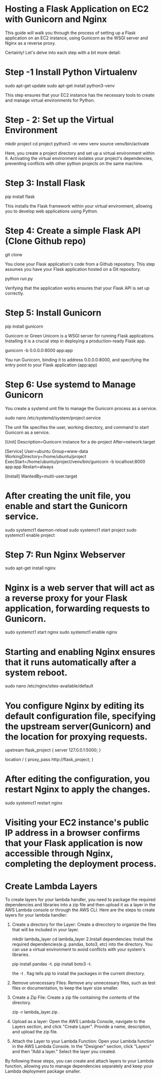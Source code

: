 # Hosting a Flask Application on EC2 with Gunicorn and Nginx

This guide will walk you through the process of setting up a Flask application on an EC2 instance, using Gunicorn as the WSGI server and Nginx as a reverse proxy.

Certainly! Let's delve into each step with a bit more detail:

# Step -1 Install Python Virtualenv

 sudo apt-get update
 sudo apt-get install python3-venv

This step ensures that your EC2 instance has the necessary tools to create and manage virtual environments for Python.

# Step - 2: Set up the Virtual Environment

  mkdir project
  cd project
  python3 -m venv venv
  source venv/bin/activate

Here, you create a project directory and set up a virtual environment within it. Activating the virtual environment isolates your project's dependencies, preventing conflicts with other python projects on the same machine.

# Step 3: Install Flask

  pip install flask

This installs the Flask framework within your virtual environment, allowing you to develop web applications using Python.

# Step 4: Create a simple Flask API (Clone Github repo)

  git clone <link>

You clone your Flask application's code from a Github repository. This step assumes you have your Flask application hosted on a Git repository.

  python run.py
  
Verifying that the application works ensures that your Flask API is set up correctly.

# Step 5: Install Gunicorn

  pip install gunicorn

Gunicorn or Green Unicorn is a WSGI server for running Flask applications. Installing it is a crucial step in deploying a production-ready Flask app.

   gunicorn -b 0.0.0.0:8000 app:app

You run Gunicorn, binding it to address 0.0.0.0:8000, and specifying the entry point to your Flask application (app:app)

# Step 6: Use systemd to Manage Gunicorn

  You create a systemd unit file to manage the Gunicorn process as a service.

  sudo nano /etc/systemd/system/project.service

The unit file specifies the user, working directory, and command to start Gunicorn as a service.

  [Unit]
  Description=Gunicorn instance for a de-project
  After=network.target

  [Service]
  User=ubuntu
  Group=www-data
  WorkingDirectory=/home/ubuntu/project
  ExecStart=/home/ubuntu/project/venv/bin/gunicorn -b localhost:8000 app:app
  Restart=always

  [Install]
  WantedBy=multi-user.target

# After creating the unit file, you enable and start the Gunicorn service.

  sudo systemct1 daemon-reload
  sudo systemct1 start project
  sudo systemct1 enable project

# Step 7: Run Nginx Webserver

  sudo apt-get install nginx

# Nginx is a web server that will act as a reverse proxy for your Flask application, forwarding requests to Gunicorn.

  sudo systemct1 start nginx
  sudo systemct1 enable nginx

# Starting and enabling Nginx ensures that it runs automatically after a system reboot.

  sudo nano /etc/nginx/sites-available/default

# You configure Nginx by editing its default configuration file, specifying the upstream server(Gunicorn) and the location for proxying requests.

  upstream flask_project {
      server 127.0.0.1:5000;
  }

  location  / {
      proxy_pass http://flask_project;
  }

# After editing the configuration, you restart Nginx to apply the changes.

  sudo systemct1 restart nginx

# Visiting your EC2 instance's public IP address in a browser confirms that your Flask application is now accessible through Nginx, completing the deployment process.

# Create   Lambda Layers

 To create layers for your lambda handler, you need to package the required dependencies and libraries into a zip file and then upload it as a layer in the AWS Lambda 
  console or through the AWS CLI. Here are the steps to create layers for your lambda handler:
   1. Create a directory for the Layer: Create a direcctory to organize the files that will be included in your layer.

      mkdir lambda_layer
      cd lambda_layer
   2.Install dependencies: Install the required dependencies(e.g. pandas, boto3, etc) into the directory.  You can use a virtual environment to avoid conflicts with your 
      system's libraries.

      pip install pandas -t.
      pip install boto3 -t.

      the -t . flag tells pip to install the packages in the current directory.

  3. Remove unnecessary Files: Remove any unnecessary files, such as test files or documentation, to keep the layer size smaller.

  4. Create a Zip File: Create a zip file containing the contents of the directory.

      zip -r lambda_layer.zip .

  5. Upload as a layer: Open the AWS Lambda Console, navigate to the Layers section, and click "Create Layer".
       Provide a name, description, and upload the zip file.

  6. Attach the Layer to your Lambda Function: Open your Lambda function in the AWS Lambda Console. In the "Designer" section, click "Layers" and then "Add a layer."             Select the layer you created.

By following these steps, you can create and attach layers to your Lambda function, allowing you to manage dependencies separately and keep your Lambda deployment package smaller.

    
    
